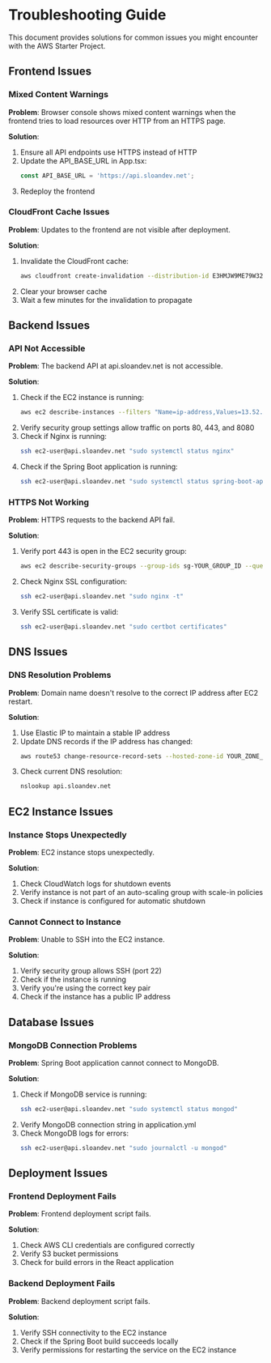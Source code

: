 # Troubleshooting Guide

This document provides solutions for common issues you might encounter with the AWS Starter Project.

## Frontend Issues

### Mixed Content Warnings

**Problem**: Browser console shows mixed content warnings when the frontend tries to load resources over HTTP from an HTTPS page.

**Solution**:
1. Ensure all API endpoints use HTTPS instead of HTTP
2. Update the API_BASE_URL in App.tsx:
   ```typescript
   const API_BASE_URL = 'https://api.sloandev.net';
   ```
3. Redeploy the frontend

### CloudFront Cache Issues

**Problem**: Updates to the frontend are not visible after deployment.

**Solution**:
1. Invalidate the CloudFront cache:
   ```bash
   aws cloudfront create-invalidation --distribution-id E3HMJW9ME79W32 --paths "/*"
   ```
2. Clear your browser cache
3. Wait a few minutes for the invalidation to propagate

## Backend Issues

### API Not Accessible

**Problem**: The backend API at api.sloandev.net is not accessible.

**Solution**:
1. Check if the EC2 instance is running:
   ```bash
   aws ec2 describe-instances --filters "Name=ip-address,Values=13.52.157.48" --query "Reservations[0].Instances[0].State.Name"
   ```
2. Verify security group settings allow traffic on ports 80, 443, and 8080
3. Check if Nginx is running:
   ```bash
   ssh ec2-user@api.sloandev.net "sudo systemctl status nginx"
   ```
4. Check if the Spring Boot application is running:
   ```bash
   ssh ec2-user@api.sloandev.net "sudo systemctl status spring-boot-app"
   ```

### HTTPS Not Working

**Problem**: HTTPS requests to the backend API fail.

**Solution**:
1. Verify port 443 is open in the EC2 security group:
   ```bash
   aws ec2 describe-security-groups --group-ids sg-YOUR_GROUP_ID --query "SecurityGroups[0].IpPermissions[?ToPort==\`443\`]"
   ```
2. Check Nginx SSL configuration:
   ```bash
   ssh ec2-user@api.sloandev.net "sudo nginx -t"
   ```
3. Verify SSL certificate is valid:
   ```bash
   ssh ec2-user@api.sloandev.net "sudo certbot certificates"
   ```

## DNS Issues

### DNS Resolution Problems

**Problem**: Domain name doesn't resolve to the correct IP address after EC2 restart.

**Solution**:
1. Use Elastic IP to maintain a stable IP address
2. Update DNS records if the IP address has changed:
   ```bash
   aws route53 change-resource-record-sets --hosted-zone-id YOUR_ZONE_ID --change-batch file://update-dns.json
   ```
3. Check current DNS resolution:
   ```bash
   nslookup api.sloandev.net
   ```

## EC2 Instance Issues

### Instance Stops Unexpectedly

**Problem**: EC2 instance stops unexpectedly.

**Solution**:
1. Check CloudWatch logs for shutdown events
2. Verify instance is not part of an auto-scaling group with scale-in policies
3. Check if instance is configured for automatic shutdown

### Cannot Connect to Instance

**Problem**: Unable to SSH into the EC2 instance.

**Solution**:
1. Verify security group allows SSH (port 22)
2. Check if the instance is running
3. Verify you're using the correct key pair
4. Check if the instance has a public IP address

## Database Issues

### MongoDB Connection Problems

**Problem**: Spring Boot application cannot connect to MongoDB.

**Solution**:
1. Check if MongoDB service is running:
   ```bash
   ssh ec2-user@api.sloandev.net "sudo systemctl status mongod"
   ```
2. Verify MongoDB connection string in application.yml
3. Check MongoDB logs for errors:
   ```bash
   ssh ec2-user@api.sloandev.net "sudo journalctl -u mongod"
   ```

## Deployment Issues

### Frontend Deployment Fails

**Problem**: Frontend deployment script fails.

**Solution**:
1. Check AWS CLI credentials are configured correctly
2. Verify S3 bucket permissions
3. Check for build errors in the React application

### Backend Deployment Fails

**Problem**: Backend deployment script fails.

**Solution**:
1. Verify SSH connectivity to the EC2 instance
2. Check if the Spring Boot build succeeds locally
3. Verify permissions for restarting the service on the EC2 instance
